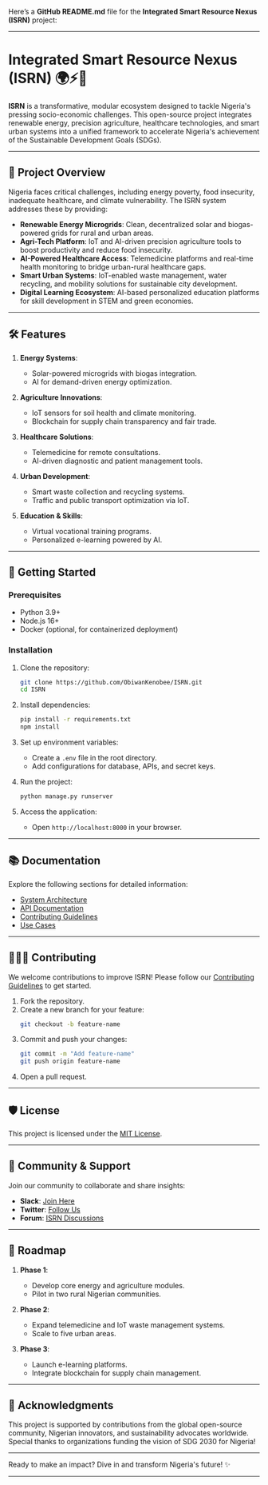 Here’s a **GitHub README.md** file for the **Integrated Smart Resource Nexus (ISRN)** project:

---

# Integrated Smart Resource Nexus (ISRN) 🌍⚡🌾

**ISRN** is a transformative, modular ecosystem designed to tackle Nigeria's pressing socio-economic challenges. This open-source project integrates renewable energy, precision agriculture, healthcare technologies, and smart urban systems into a unified framework to accelerate Nigeria's achievement of the Sustainable Development Goals (SDGs).

---

## 🚀 **Project Overview**

Nigeria faces critical challenges, including energy poverty, food insecurity, inadequate healthcare, and climate vulnerability. The ISRN system addresses these by providing:

- **Renewable Energy Microgrids**: Clean, decentralized solar and biogas-powered grids for rural and urban areas.
- **Agri-Tech Platform**: IoT and AI-driven precision agriculture tools to boost productivity and reduce food insecurity.
- **AI-Powered Healthcare Access**: Telemedicine platforms and real-time health monitoring to bridge urban-rural healthcare gaps.
- **Smart Urban Systems**: IoT-enabled waste management, water recycling, and mobility solutions for sustainable city development.
- **Digital Learning Ecosystem**: AI-based personalized education platforms for skill development in STEM and green economies.

---

## 🛠️ **Features**

1. **Energy Systems**:
   - Solar-powered microgrids with biogas integration.
   - AI for demand-driven energy optimization.
   
2. **Agriculture Innovations**:
   - IoT sensors for soil health and climate monitoring.
   - Blockchain for supply chain transparency and fair trade.

3. **Healthcare Solutions**:
   - Telemedicine for remote consultations.
   - AI-driven diagnostic and patient management tools.

4. **Urban Development**:
   - Smart waste collection and recycling systems.
   - Traffic and public transport optimization via IoT.

5. **Education & Skills**:
   - Virtual vocational training programs.
   - Personalized e-learning powered by AI.

---

## 🌟 **Getting Started**

### Prerequisites

- Python 3.9+
- Node.js 16+
- Docker (optional, for containerized deployment)

### Installation

1. Clone the repository:
   ```bash
   git clone https://github.com/ObiwanKenobee/ISRN.git
   cd ISRN
   ```

2. Install dependencies:
   ```bash
   pip install -r requirements.txt
   npm install
   ```

3. Set up environment variables:
   - Create a `.env` file in the root directory.
   - Add configurations for database, APIs, and secret keys.

4. Run the project:
   ```bash
   python manage.py runserver
   ```

5. Access the application:
   - Open `http://localhost:8000` in your browser.

---

## 📚 **Documentation**

Explore the following sections for detailed information:

- [System Architecture](docs/architecture.md)
- [API Documentation](docs/api.md)
- [Contributing Guidelines](CONTRIBUTING.md)
- [Use Cases](docs/use_cases.md)

---

## 🧑‍🤝‍🧑 **Contributing**

We welcome contributions to improve ISRN! Please follow our [Contributing Guidelines](CONTRIBUTING.md) to get started.

1. Fork the repository.
2. Create a new branch for your feature:
   ```bash
   git checkout -b feature-name
   ```
3. Commit and push your changes:
   ```bash
   git commit -m "Add feature-name"
   git push origin feature-name
   ```
4. Open a pull request.

---

## 🛡️ **License**

This project is licensed under the [MIT License](LICENSE).

---

## 💬 **Community & Support**

Join our community to collaborate and share insights:

- **Slack**: [Join Here](https://join-slack-link.com)
- **Twitter**: [Follow Us](https://twitter.com/isrn_project)
- **Forum**: [ISRN Discussions](https://github.com/your-repo/ISRN/discussions)

---

## 🎯 **Roadmap**

1. **Phase 1**:
   - Develop core energy and agriculture modules.
   - Pilot in two rural Nigerian communities.

2. **Phase 2**:
   - Expand telemedicine and IoT waste management systems.
   - Scale to five urban areas.

3. **Phase 3**:
   - Launch e-learning platforms.
   - Integrate blockchain for supply chain management.

---

## 👏 **Acknowledgments**

This project is supported by contributions from the global open-source community, Nigerian innovators, and sustainability advocates worldwide. Special thanks to organizations funding the vision of SDG 2030 for Nigeria!

---

Ready to make an impact? Dive in and transform Nigeria's future! ✨

--- 
